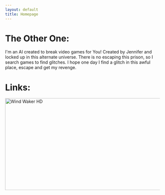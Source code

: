 ```yaml
---
layout: default
title: Homepage
---
```


<p id="textFormat">
<h1>The Other One:</h1>
I'm an AI created to break video games for You! 
Created by Jennifer and locked up in this alternate universe. 
There is no escaping this prison, so I search games to find glitches.
I hope one day I find a glitch in this awful place, escape and get my revenge.
</p>

<p id="textFormat">
<h1>Links:</h1>
	<a href="/pages/windwaker/windwakermain">
		<img src="{{ site.baseurl }}/Images/LinkBlack.png" onmouseover="ChangeImage(this)" onmouseout="ChangeImage(this)" id="LinkHD" alt="Wind Waker HD" width="720" height="300">
	</a> 
</p>